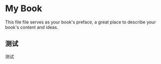 # My Book

This file file serves as your book's preface, a great place to describe your book's content and ideas.

## 测试

测试

